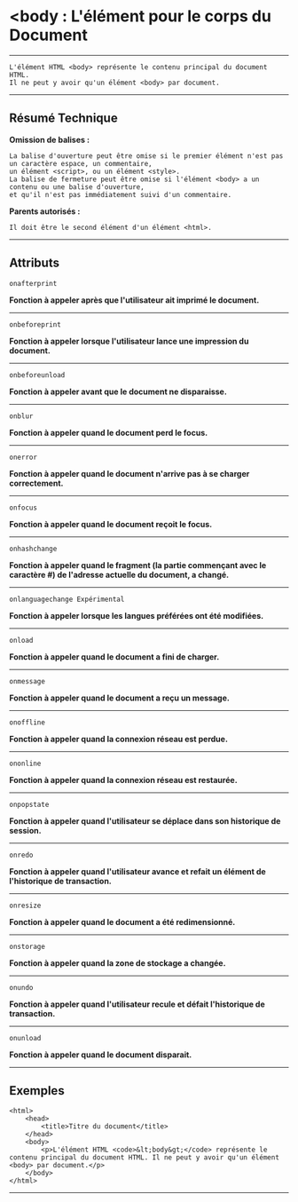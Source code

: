 # **<body : L'élément pour le corps du Document**

---



    L'élément HTML <body> représente le contenu principal du document HTML. 
    Il ne peut y avoir qu'un élément <body> par document.

---



## **Résumé Technique**

**Omission de balises :** 

    La balise d'ouverture peut être omise si le premier élément n'est pas un caractère espace, un commentaire, 
    un élément <script>, ou un élément <style>.
    La balise de fermeture peut être omise si l'élément <body> a un contenu ou une balise d'ouverture, 
    et qu'il n'est pas immédiatement suivi d'un commentaire.


**Parents autorisés :**

	Il doit être le second élément d'un élément <html>.

---



## **Attributs**

    onafterprint
**Fonction à appeler après que l'utilisateur ait imprimé le document.**

---
    onbeforeprint
**Fonction à appeler lorsque l'utilisateur lance une impression du document.**

---
    onbeforeunload
**Fonction à appeler avant que le document ne disparaisse.**

---
    onblur
**Fonction à appeler quand le document perd le focus.**

---
    onerror
**Fonction à appeler quand le document n'arrive pas à se charger correctement.**

---
    onfocus
**Fonction à appeler quand le document reçoit le focus.**

---
    onhashchange
**Fonction à appeler quand le fragment (la partie commençant avec le caractère #) de l'adresse actuelle du document, a changé.**

---
    onlanguagechange Expérimental
**Fonction à appeler lorsque les langues préférées ont été modifiées.**

---
    onload
**Fonction à appeler quand le document a fini de charger.**

---
    onmessage
**Fonction à appeler quand le document a reçu un message.**

---
    onoffline
**Fonction à appeler quand la connexion réseau est perdue.**

---
    ononline
**Fonction à appeler quand la connexion réseau est restaurée.**

---
    onpopstate
**Fonction à appeler quand l'utilisateur se déplace dans son historique de session.**

---
    onredo
**Fonction à appeler quand l'utilisateur avance et refait un élément de l'historique de transaction.**

---
    onresize
**Fonction à appeler quand le document a été redimensionné.**

---
    onstorage
**Fonction à appeler quand la zone de stockage a changée.**

---
    onundo
**Fonction à appeler quand l'utilisateur recule et défait l'historique de transaction.**

---
    onunload
**Fonction à appeler quand le document disparait.**

---



## **Exemples**

    <html>
        <head>
            <title>Titre du document</title>
        </head>
        <body>
            <p>L'élément HTML <code>&lt;body&gt;</code> représente le contenu principal du document HTML. Il ne peut y avoir qu'un élément <body> par document.</p>
        </body>
    </html>

---